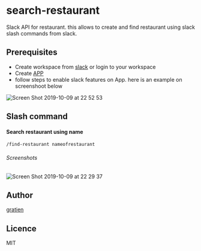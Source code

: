 # search-restaurant

Slack API for restaurant. this allows to create and find restaurant using slack slash commands from slack.

## Prerequisites

* Create workspace from [slack](https://www.slack.com) or login to your workspace
* Create [APP](https://api.slack.com/)
* follow steps to enable slack features on App. here is an example on screenshoot below

![Screen Shot 2019-10-09 at 22 52 53](https://user-images.githubusercontent.com/27460888/66519396-8f0f4b80-eae7-11e9-98c8-a2d923db2372.png)

## Slash command

#### Search restaurant using name

```
/find-restaurant nameofrestaurant
```
###### Screenshots
![Screen Shot 2019-10-09 at 22 29 37](https://user-images.githubusercontent.com/27460888/66517928-5326b700-eae4-11e9-8460-b8dd14d2deac.png)

## Author

[gratien](https://www.github.com/itsgracian)

## Licence
MIT


